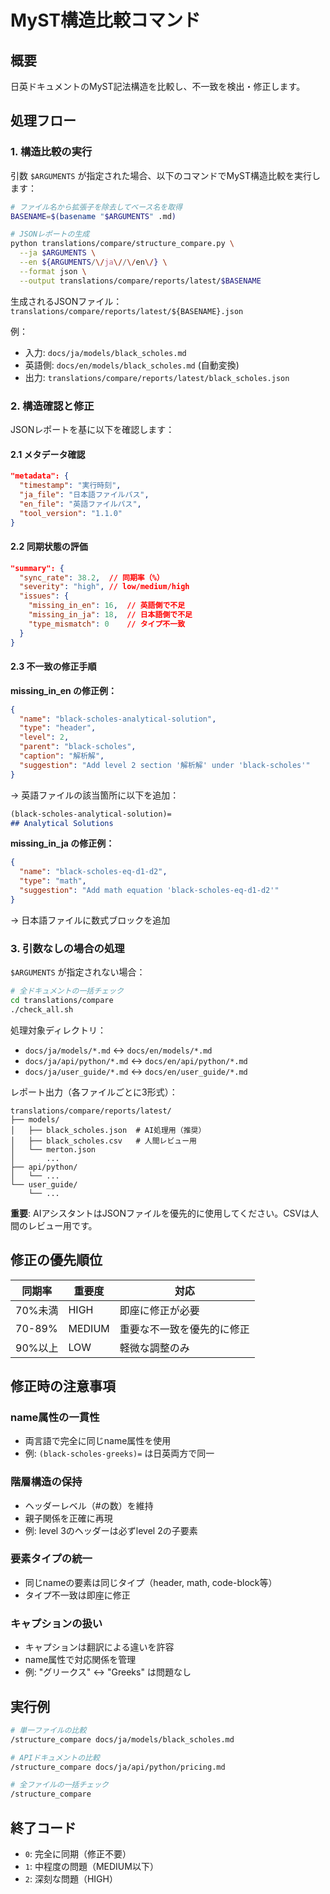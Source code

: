 # MyST構造比較コマンド

## 概要
日英ドキュメントのMyST記法構造を比較し、不一致を検出・修正します。

## 処理フロー

### 1. 構造比較の実行

引数 `$ARGUMENTS` が指定された場合、以下のコマンドでMyST構造比較を実行します：

```bash
# ファイル名から拡張子を除去してベース名を取得
BASENAME=$(basename "$ARGUMENTS" .md)

# JSONレポートの生成
python translations/compare/structure_compare.py \
  --ja $ARGUMENTS \
  --en ${ARGUMENTS/\/ja\//\/en\/} \
  --format json \
  --output translations/compare/reports/latest/$BASENAME
```

生成されるJSONファイル：
`translations/compare/reports/latest/${BASENAME}.json`

例：
- 入力: `docs/ja/models/black_scholes.md`
- 英語側: `docs/en/models/black_scholes.md` (自動変換)
- 出力: `translations/compare/reports/latest/black_scholes.json`

### 2. 構造確認と修正

JSONレポートを基に以下を確認します：

#### 2.1 メタデータ確認
```json
"metadata": {
  "timestamp": "実行時刻",
  "ja_file": "日本語ファイルパス",
  "en_file": "英語ファイルパス",
  "tool_version": "1.1.0"
}
```

#### 2.2 同期状態の評価
```json
"summary": {
  "sync_rate": 38.2,  // 同期率（%）
  "severity": "high", // low/medium/high
  "issues": {
    "missing_in_en": 16,  // 英語側で不足
    "missing_in_ja": 18,  // 日本語側で不足
    "type_mismatch": 0    // タイプ不一致
  }
}
```

#### 2.3 不一致の修正手順

**missing_in_en の修正例：**
```json
{
  "name": "black-scholes-analytical-solution",
  "type": "header",
  "level": 2,
  "parent": "black-scholes",
  "caption": "解析解",
  "suggestion": "Add level 2 section '解析解' under 'black-scholes'"
}
```
→ 英語ファイルの該当箇所に以下を追加：
```markdown
(black-scholes-analytical-solution)=
## Analytical Solutions
```

**missing_in_ja の修正例：**
```json
{
  "name": "black-scholes-eq-d1-d2",
  "type": "math",
  "suggestion": "Add math equation 'black-scholes-eq-d1-d2'"
}
```
→ 日本語ファイルに数式ブロックを追加

### 3. 引数なしの場合の処理

`$ARGUMENTS` が指定されない場合：

```bash
# 全ドキュメントの一括チェック
cd translations/compare
./check_all.sh
```

処理対象ディレクトリ：
- `docs/ja/models/*.md` ↔ `docs/en/models/*.md`
- `docs/ja/api/python/*.md` ↔ `docs/en/api/python/*.md`
- `docs/ja/user_guide/*.md` ↔ `docs/en/user_guide/*.md`

レポート出力（各ファイルごとに3形式）：
```
translations/compare/reports/latest/
├── models/
│   ├── black_scholes.json  # AI処理用（推奨）
│   ├── black_scholes.csv   # 人間レビュー用
│   └── merton.json
│       ...
├── api/python/
│   └── ...
└── user_guide/
    └── ...
```

**重要**: AIアシスタントはJSONファイルを優先的に使用してください。CSVは人間のレビュー用です。

## 修正の優先順位

| 同期率 | 重要度 | 対応 |
|--------|--------|------|
| 70%未満 | HIGH | 即座に修正が必要 |
| 70-89% | MEDIUM | 重要な不一致を優先的に修正 |
| 90%以上 | LOW | 軽微な調整のみ |

## 修正時の注意事項

### name属性の一貫性
- 両言語で完全に同じname属性を使用
- 例: `(black-scholes-greeks)=` は日英両方で同一

### 階層構造の保持
- ヘッダーレベル（#の数）を維持
- 親子関係を正確に再現
- 例: level 3のヘッダーは必ずlevel 2の子要素

### 要素タイプの統一
- 同じnameの要素は同じタイプ（header, math, code-block等）
- タイプ不一致は即座に修正

### キャプションの扱い
- キャプションは翻訳による違いを許容
- name属性で対応関係を管理
- 例: "グリークス" ↔ "Greeks" は問題なし

## 実行例

```bash
# 単一ファイルの比較
/structure_compare docs/ja/models/black_scholes.md

# APIドキュメントの比較
/structure_compare docs/ja/api/python/pricing.md

# 全ファイルの一括チェック
/structure_compare
```

## 終了コード

- `0`: 完全に同期（修正不要）
- `1`: 中程度の問題（MEDIUM以下）
- `2`: 深刻な問題（HIGH）
